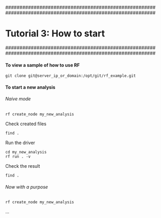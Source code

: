 #####################################################
#####################################################

# Tutorial 3: How to start

#####################################################
#####################################################

#### To view a sample of how to use RF

```
git clone git@server_ip_or_domain:/opt/git/rf_example.git
```


#### To start a new analysis

###### Naive mode
```
rf create_node my_new_analysis
```

Check created files
```
find .
```

Run the driver
```
cd my_new_analysis
rf run . -v
```

Check the result
```
find .
```

###### Now with a purpose
```
rf create_node my_new_analysis
```
...